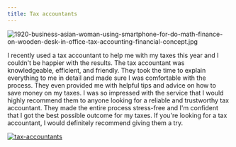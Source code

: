 ```yaml
---
title: Tax accountants
---
```


![1920-business-asian-woman-using-smartphone-for-do-math-finance-on-wooden-desk-in-office-tax-accounting-financial-concept.jpg](/1920-business-asian-woman-using-smartphone-for-do-math-finance-on-wooden-desk-in-office-tax-accounting-financial-concept.jpg)

I recently used a tax accountant to help me with my taxes this year and I couldn't be happier with the results. The tax accountant was knowledgeable, efficient, and friendly. They took the time to explain everything to me in detail and made sure I was comfortable with the process. They even provided me with helpful tips and advice on how to save money on my taxes. I was so impressed with the service that I would highly recommend them to anyone looking for a reliable and trustworthy tax accountant. They made the entire process stress-free and I'm confident that I got the best possible outcome for my taxes. If you're looking for a tax accountant, I would definitely recommend giving them a try.

[![tax-accountants](<https://dabuttonfactory.com/button.png?t=CHECK+SERVICE&f=Noto+Sans-Bold&ts=26&tc=fff&hp=45&vp=20&c=11&bgt=unicolored&bgc=4bd42f>)](<https://www.bark.com/?a_aid=5d2d0e83cdc3>)